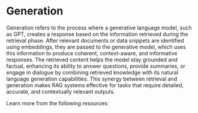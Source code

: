 # Generation

Generation refers to the process where a generative language model, such as GPT, creates a response based on the information retrieved during the retrieval phase. After relevant documents or data snippets are identified using embeddings, they are passed to the generative model, which uses this information to produce coherent, context-aware, and informative responses. The retrieved content helps the model stay grounded and factual, enhancing its ability to answer questions, provide summaries, or engage in dialogue by combining retrieved knowledge with its natural language generation capabilities. This synergy between retrieval and generation makes RAG systems effective for tasks that require detailed, accurate, and contextually relevant outputs.

Learn more from the following resources:

